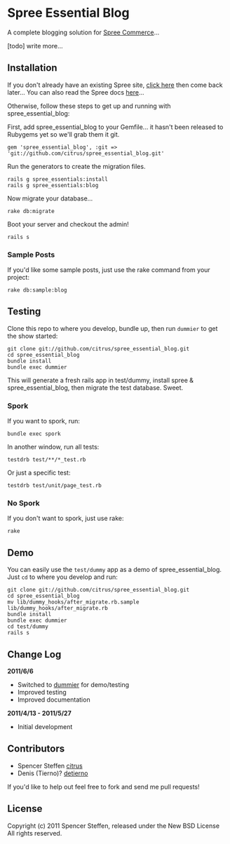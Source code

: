Spree Essential Blog
====================

A complete blogging solution for [Spree Commerce](http://spreecommerce.com)...


[todo] write more...


Installation
------------

If you don't already have an existing Spree site, [click here](https://gist.github.com/946719) then come back later... You can also read the Spree docs [here](http://spreecommerce.com/documentation/getting_started.html)...

Otherwise, follow these steps to get up and running with spree_essential_blog:

First, add spree_essential_blog to your Gemfile... it hasn't been released to Rubygems yet so we'll grab them it git.

    gem 'spree_essential_blog', :git => 'git://github.com/citrus/spree_essential_blog.git'

Run the generators to create the migration files.

    rails g spree_essentials:install
    rails g spree_essentials:blog

Now migrate your database...

    rake db:migrate
    
Boot your server and checkout the admin!

    rails s
    
    
### Sample Posts

If you'd like some sample posts, just use the rake command from your project:
    
    rake db:sample:blog



Testing
-------

Clone this repo to where you develop, bundle up, then run `dummier` to get the show started:

    git clone git://github.com/citrus/spree_essential_blog.git
    cd spree_essential_blog
    bundle install
    bundle exec dummier

This will generate a fresh rails app in test/dummy, install spree & spree_essential_blog, then migrate the test database. Sweet.


### Spork
    
If you want to spork, run:

    bundle exec spork
        
In another window, run all tests:

    testdrb test/**/*_test.rb
    
Or just a specific test:

    testdrb test/unit/page_test.rb
  

### No Spork

If you don't want to spork, just use rake:

    rake
    
    

Demo
----

You can easily use the `test/dummy` app as a demo of spree_essential_blog. Just `cd` to where you develop and run:
    
    git clone git://github.com/citrus/spree_essential_blog.git
    cd spree_essential_blog
    mv lib/dummy_hooks/after_migrate.rb.sample lib/dummy_hooks/after_migrate.rb
    bundle install
    bundle exec dummier
    cd test/dummy
    rails s
    



Change Log
----------


**2011/6/6**

* Switched to [dummier](https://github.com/citrus/dummier) for demo/testing
* Improved testing
* Improved documentation


**2011/4/13 - 2011/5/27**

* Initial development


Contributors
------------

* Spencer Steffen [citrus](https://github.com/citrus)
* Denis (Tierno)? [detierno](https://github.com/detierno)

If you'd like to help out feel free to fork and send me pull requests!


License
-------

Copyright (c) 2011 Spencer Steffen, released under the New BSD License All rights reserved.

